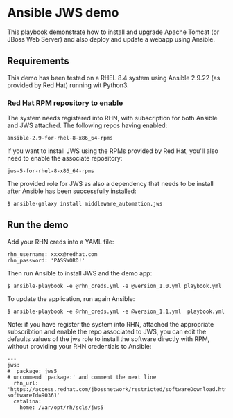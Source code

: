 # Ansible JWS demo

This playbook demonstrate how to install and upgrade Apache Tomcat (or JBoss Web Server) and also deploy and update a webapp using Ansible.

## Requirements

This demo has been tested on a RHEL 8.4 system using Ansible 2.9.22 (as provided by Red Hat) running wit Python3.

### Red Hat RPM repository to enable

The system needs registered into RHN, with subscription for both Ansible and JWS attached. The following repos having enabled:

    ansible-2.9-for-rhel-8-x86_64-rpms

If you want to install JWS using the RPMs provided by Red Hat, you'll also need to enable the associate repository:

    jws-5-for-rhel-8-x86_64-rpms

The provided role for JWS as also a dependency that needs to be install after Ansible has been successfully installed:

    $ ansible-galaxy install middleware_automation.jws

## Run the demo

Add your RHN creds into a YAML file:

    rhn_username: xxxx@redhat.com
    rhn_password: 'PASSWORD!'

Then run Ansible to install JWS and the demo app:

    $ ansible-playbook -e @rhn_creds.yml -e @version_1.0.yml playbook.yml

To update the application, run again Ansible:

    $ ansible-playbook -e @rhn_creds.yml -e @version_1.1.yml  playbook.yml

Note: if you have register the system into RHN, attached the appropriate subscribtion and enable the repo associated to JWS, you can edit the defaults values of the jws role to install the software directly with RPM, without providing your RHN credentials to Ansible:

    ---
    jws:
    #  package: jws5
    # uncommend 'package:' and comment the next line
      rhn_url: 'https://access.redhat.com/jbossnetwork/restricted/softwareDownload.html?softwareId=90361'
      catalina:
        home: /var/opt/rh/scls/jws5


